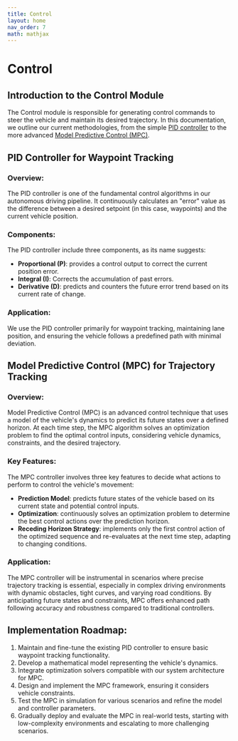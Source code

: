 ```yaml
---
title: Control
layout: home
nav_order: 7
math: mathjax
---
```


# Control
## Introduction to the Control Module
The Control module is responsible for generating control commands to steer the vehicle and maintain its desired trajectory. 
In this documentation, we outline our current methodologies, from the simple [PID controller](#PID) to the more advanced [Model Predictive Control (MPC)](#MPC).


## PID Controller for Waypoint Tracking<a name="PID"/>

### Overview:
The PID controller is one of the fundamental control algorithms in our autonomous driving pipeline. 
It continuously calculates an "error" value as the difference between a desired setpoint (in this case, waypoints) and the current vehicle position.

### Components:
The PID controller include three components, as its name suggests:
- **Proportional (P)**: provides a control output to correct the current position error.
- **Integral (I)**: Corrects the accumulation of past errors.
- **Derivative (D)**: predicts and counters the future error trend based on its current rate of change.

### Application:
We use the PID controller primarily for waypoint tracking, maintaining lane position, and ensuring the vehicle follows a predefined path with minimal deviation.


## Model Predictive Control (MPC) for Trajectory Tracking<a name="MPC"/>

### Overview:
Model Predictive Control (MPC) is an advanced control technique that uses a model of the vehicle's dynamics to predict its future states over a defined horizon. 
At each time step, the MPC algorithm solves an optimization problem to find the optimal control inputs, considering vehicle dynamics, constraints, and the desired trajectory.

### Key Features:
The MPC controller involves three key features to decide what actions to perform to control the vehicle's movement:
- **Prediction Model**: predicts future states of the vehicle based on its current state and potential control inputs.
- **Optimization**: continuously solves an optimization problem to determine the best control actions over the prediction horizon.
- **Receding Horizon Strategy**: implements only the first control action of the optimized sequence and re-evaluates at the next time step, adapting to changing conditions.

### Application:
The MPC controller will be instrumental in scenarios where precise trajectory tracking is essential, especially in complex driving environments with dynamic obstacles, tight curves, and varying road conditions. 
By anticipating future states and constraints, MPC offers enhanced path following accuracy and robustness compared to traditional controllers.

## Implementation Roadmap:
1. Maintain and fine-tune the existing PID controller to ensure basic waypoint tracking functionality.
2. Develop a mathematical model representing the vehicle's dynamics.
3. Integrate optimization solvers compatible with our system architecture for MPC.
4. Design and implement the MPC framework, ensuring it considers vehicle constraints.
5. Test the MPC in simulation for various scenarios and refine the model and controller parameters.
6. Gradually deploy and evaluate the MPC in real-world tests, starting with low-complexity environments and escalating to more challenging scenarios.